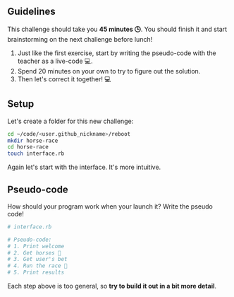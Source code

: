 ## Guidelines

This challenge should take you **45 minutes 🕒**. You should finish it and start brainstorming on the next challenge before lunch!

1. Just like the first exercise, start by writing the pseudo-code with the teacher as a live-code 💻.
2. Spend 20 minutes on your own to try to figure out the solution.
3. Then let's correct it together! 💻

## Setup

Let's create a folder for this new challenge:

```bash
cd ~/code/<user.github_nickname>/reboot
mkdir horse-race
cd horse-race
touch interface.rb
```

Again let's start with the interface. It's more intuitive.

## Pseudo-code

How should your program work when your launch it? Write the pseudo code!

```ruby
# interface.rb

# Pseudo-code:
# 1. Print welcome
# 2. Get horses 🐴
# 3. Get user's bet
# 4. Run the race 🐴
# 5. Print results
```

Each step above is too general, so **try to build it out in a bit more detail**.
